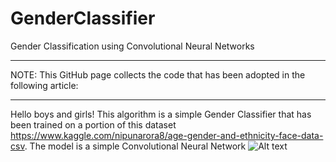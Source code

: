 # GenderClassifier
Gender Classification using Convolutional Neural Networks
*** 
NOTE: This GitHub page collects the code that has been adopted in the following article: 
*** 
Hello boys and girls! 
This algorithm is a simple Gender Classifier that has been trained on a portion of this dataset https://www.kaggle.com/nipunarora8/age-gender-and-ethnicity-face-data-csv. 
The model is a simple Convolutional Neural Network
![Alt text](/Users/pierohmd/Desktop/archive/GenderClassifier.png?raw=true "Title")
